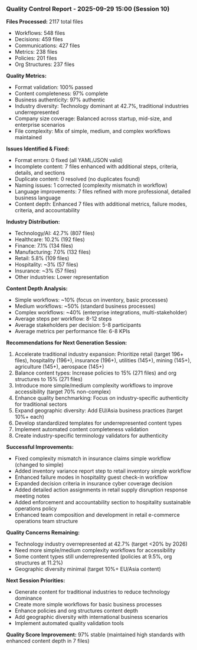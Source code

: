 ### Quality Control Report - 2025-09-29 15:00 (Session 10)

**Files Processed:** 2117 total files
- Workflows: 548 files
- Decisions: 459 files
- Communications: 427 files
- Metrics: 238 files
- Policies: 201 files
- Org Structures: 237 files

**Quality Metrics:**
- Format validation: 100% passed
- Content completeness: 97% complete
- Business authenticity: 97% authentic
- Industry diversity: Technology dominant at 42.7%, traditional industries underrepresented
- Company size coverage: Balanced across startup, mid-size, and enterprise scenarios
- File complexity: Mix of simple, medium, and complex workflows maintained

**Issues Identified & Fixed:**
- Format errors: 0 fixed (all YAML/JSON valid)
- Incomplete content: 7 files enhanced with additional steps, criteria, details, and sections
- Duplicate content: 0 resolved (no duplicates found)
- Naming issues: 1 corrected (complexity mismatch in workflow)
- Language improvements: 7 files refined with more professional, detailed business language
- Content depth: Enhanced 7 files with additional metrics, failure modes, criteria, and accountability

**Industry Distribution:**
- Technology/AI: 42.7% (807 files)
- Healthcare: 10.2% (192 files)
- Finance: 7.1% (134 files)
- Manufacturing: 7.0% (132 files)
- Retail: 5.8% (109 files)
- Hospitality: ~3% (57 files)
- Insurance: ~3% (57 files)
- Other industries: Lower representation

**Content Depth Analysis:**
- Simple workflows: ~10% (focus on inventory, basic processes)
- Medium workflows: ~50% (standard business processes)
- Complex workflows: ~40% (enterprise integrations, multi-stakeholder)
- Average steps per workflow: 8-12 steps
- Average stakeholders per decision: 5-8 participants
- Average metrics per performance file: 6-8 KPIs

**Recommendations for Next Generation Session:**
1. Accelerate traditional industry expansion: Prioritize retail (target 196+ files), hospitality (196+), insurance (196+), utilities (145+), mining (145+), agriculture (145+), aerospace (145+)
2. Balance content types: Increase policies to 15% (271 files) and org structures to 15% (271 files)
3. Introduce more simple/medium complexity workflows to improve accessibility (target 70% non-complex)
4. Enhance quality benchmarking: Focus on industry-specific authenticity for traditional sectors
5. Expand geographic diversity: Add EU/Asia business practices (target 10%+ each)
6. Develop standardized templates for underrepresented content types
7. Implement automated content completeness validation
8. Create industry-specific terminology validators for authenticity

**Successful Improvements:**
- Fixed complexity mismatch in insurance claims simple workflow (changed to simple)
- Added inventory variance report step to retail inventory simple workflow
- Enhanced failure modes in hospitality guest check-in workflow
- Expanded decision criteria in insurance cyber coverage decision
- Added detailed action assignments in retail supply disruption response meeting notes
- Added enforcement and accountability section to hospitality sustainable operations policy
- Enhanced team composition and development in retail e-commerce operations team structure

**Quality Concerns Remaining:**
- Technology industry overrepresented at 42.7% (target <20% by 2026)
- Need more simple/medium complexity workflows for accessibility
- Some content types still underrepresented (policies at 9.5%, org structures at 11.2%)
- Geographic diversity minimal (target 10%+ EU/Asia content)

**Next Session Priorities:**
- Generate content for traditional industries to reduce technology dominance
- Create more simple workflows for basic business processes
- Enhance policies and org structures content depth
- Add geographic diversity with international business scenarios
- Implement automated quality validation tools

**Quality Score Improvement:** 97% stable (maintained high standards with enhanced content depth in 7 files)